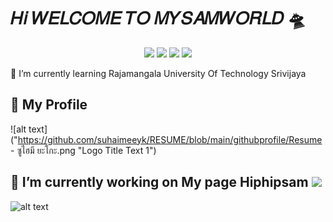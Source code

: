 # 𝐻𝑖 𝑊𝐸𝐿𝐶𝑂𝑀𝐸 𝑇𝑂 𝑀𝑌𝑆𝐴𝑀𝑊𝑂𝑅𝐿𝐷 🛸

<p align="center">
<a href="mailto:suhaime.yk@gmail.com"><img src="https://img.shields.io/badge/-suhaime.yk@gmail.com-D14836?style=flat&logo=Gmail&logoColor=white"/></a>
<a href="https://www.instagram.com/_saemmee_/"><img src="https://img.shields.io/badge/-@_saemmee_-E4405F?style=flat&logo=Instagram&logoColor=white"/></a>
<a href="https://web.facebook.com/suraimee.yk/"><img src="https://img.shields.io/badge/-@Suhâiimëe Yk-1877F2?style=flat&logo=Facebook&logoColor=white"/></a>
<a href="https://www.youtube.com/channel/UCqvtwhXjAJ1pM05ab51BU2Q"><img src="https://img.shields.io/badge/-@Hiphipsam Yk-BD081C?style=flat&logo=Youtube&logoColor=white"/></a>
</p>

🌱 I’m currently learning Rajamangala University Of Technology Srivijaya <br>
## 💬 My Profile <br>
![alt text]("https://github.com/suhaimeeyk/RESUME/blob/main/githubprofile/Resume - ซูไฮมี ยะโกะ.png "Logo Title Text 1")
## 🔭 I’m currently working on My page Hiphipsam <a href="https://web.facebook.com/hiphipsam"><img src="https://img.shields.io/badge/-@Hiphipsam-1877F2?style=flat&logo=Facebook&logoColor=white"/></a><br>
![alt text](https://github.com/suhaimeeyk/suhaimee/blob/c0e0969ede92f3d2cf4e1a89c12aa9c748cffc8f/githubprofile/page.png "Logo Title Text 1")
<br>

<!--
**suhaimeeyk/suhaimeeyk** is a ✨ _special_ ✨ repository because its `README.md` (this file) appears on your GitHub profile.

Here are some ideas to get you started:

- 🔭 I’m currently working on ...
- 🌱 I’m currently learning ...
- 👯 I’m looking to collaborate on ...
- 🤔 I’m looking for help with ...
- 💬 Ask me about ...
- 📫 How to reach me: ...
- 😄 Pronouns: ...
- ⚡ Fun fact: ...
-->
